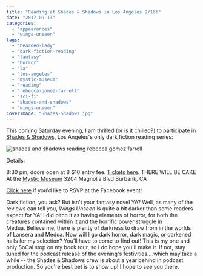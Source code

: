 ```yaml
---
title: "Reading at Shades & Shadows in Los Angeles 9/16!"
date: "2017-09-13"
categories:
  - "appearances"
  - "wings-unseen"
tags:
  - "bearded-lady"
  - "dark-fiction-reading"
  - "fantasy"
  - "horror"
  - "la"
  - "los-angeles"
  - "mystic-museum"
  - "reading"
  - "rebecca-gomez-farrell"
  - "sci-fi"
  - "shades-and-shadows"
  - "wings-unseen"
coverImage: "Shades-Shadows.jpg"
---
```


This coming Saturday evening, I am thrilled (or is it chilled?) to participate in [Shades & Shadows,](http://www.shadesandshadows.org/) Los Angeles's only dark fiction reading series:

![shades and shadows reading rebecca gomez farrell](https://d2ypg8o05lff0b.cloudfront.net/wp-content/uploads/sites/3/2017/09/Shades-Shadows.jpg)

Details:

8:30 pm, doors open at 8 $10 entry fee. [Tickets here](http://www.brownpapertickets.com/event/3085156). THERE WILL BE CAKE At the [Mystic Museum](https://www.facebook.com/themysticmuseum/timeline?ref=page_internal) 3204 Magnolia Blvd Burbank, CA

[Click here](https://www.facebook.com/events/660401350833151/) if you'd like to RSVP at the Facebook event!

Dark fiction, you ask? But isn't your fantasy novel YA? Well, as many of the reviews can tell you, _Wings Unseen_ is quite a bit darker than some readers expect for YA! I did pitch it as having elements of horror, for both the creatures contained within it and the horrific power struggle in Medua. Believe me, there is plenty of darkness to draw from in the worlds of Lansera and Medua. Now will I go dark horror, dark magic, or darkened halls for my selection? You'll have to come to find out! This is my one and only SoCal stop on my book tour, so I do hope you'll make it. If not, stay tuned for the podcast release of the evening's festivities....which may take a while -- the Shades & Shadows crew is about a year behind in podcast production. So you're best bet is to show up! I hope to see you there.
